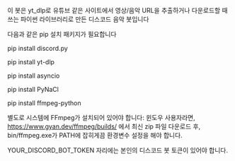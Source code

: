 이 봇은 yt_dlp로 유튜브 같은 사이트에서 영상/음악 URL을 추출하거나 다운로드할 때 쓰는 파이썬 라이브러리로 만든 디스코드 음악 봇입니다

다음과 같은 pip 설치 패키지가 필요합니다

pip install discord.py

pip install yt-dlp

pip install asyncio

pip install PyNaCl

pip install ffmpeg-python


별도로 시스템에 FFmpeg가 설치되어 있어야 합니다:
윈도우 사용자라면, https://www.gyan.dev/ffmpeg/builds/ 에서 최신 zip 파일 다운로드 후,
bin/ffmpeg.exe가 PATH에 잡히게끔 환경변수 설정을 해야 합니다.

YOUR_DISCORD_BOT_TOKEN 자리에는 본인의 디스코드 봇 토큰이 있어야 합니다.
